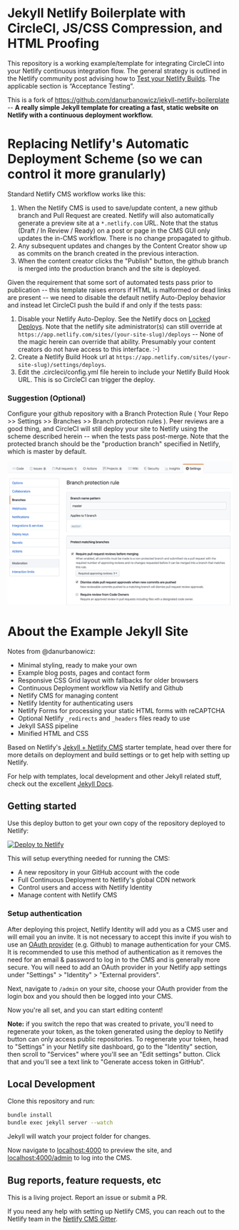 # Jekyll Netlify Boilerplate with CircleCI, JS/CSS Compression, and HTML Proofing

This repository is a working example/template for integrating CircleCI into your Netlify continuous integration
flow. The general strategy is outlined in the Netlify community post advising how to
[Test your Netlify Builds](https://community.netlify.com/t/common-issue-testing-your-netlify-builds/1456). The applicable section is “Acceptance Testing”.

This is a fork of https://github.com/danurbanowicz/jekyll-netlify-boilerplate -- **A really simple Jekyll template for creating a fast, static website on Netlify with
a continuous deployment workflow.**

# Replacing Netlify's Automatic Deployment Scheme (so we can control it more granularly)

Standard Netlify CMS workflow works like this:
1. When the Netlify CMS is used to save/update content, a new github branch and Pull Request are created. Netlify will also automatically generate a preview site at a ``` *.netlify.com ``` URL. Note that the status (Draft / In Review / Ready) on a post or page in the CMS GUI only updates the in-CMS workflow. There is no change propagated to github.
2. Any subsequent updates and changes by the Content Creator show up as commits on the branch created in the previous interaction.
3. When the content creator clicks the "Publish" button, the github branch is merged into the production branch and the site is deployed.  

Given the requirement that some sort of automated tests pass prior to publication -- this template raises errors if HTML is malformed or dead links are present --
we need to disable the default netlify Auto-Deploy behavior and instead let CircleCI push the build if and only if the tests pass:

1. Disable your Netlify Auto-Deploy. See the Netlify docs on [Locked Deploys](https://docs.netlify.com/site-deploys/manage-deploys/#locked-deploys). Note that the netlify site administrator(s) can still override at ``` https://app.netlify.com/sites/(your-site-slug)/deploys ``` -- None of the magic herein can override that ability. Presumably your content creators do not have access to this interface. :-)
2. Create a Netlify Build Hook url at ``` https://app.netlify.com/sites/(your-site-slug)/settings/deploys ```.
3. Edit the .circleci/config.yml file herein to include your Netlify Build Hook URL. This is so CircleCI can trigger the deploy.

### Suggestion (Optional)
Configure your github repository
with a Branch Protection Rule ( Your Repo >> Settings >> Branches >> Branch protection rules ). Peer reviews are a good thing, and CircleCI
will still deploy your site to Netlify using the scheme described herein -- when the tests pass post-merge.
Note that the protected branch should be the "production branch" specified in Netlify, which is master by default.

![Branch Protection Setup](assets/screenshot-github-protected-branchrule.png)

# About the Example Jekyll Site
Notes from @danurbanowicz:

* Minimal styling, ready to make your own
* Example blog posts, pages and contact form
* Responsive CSS Grid layout with fallbacks for older browsers
* Continuous Deployment workflow via Netlify and Github
* Netlify CMS for managing content
* Netlify Identity for authenticating users
* Netlify Forms for processing your static HTML forms with reCAPTCHA
* Optional Netlify `_redirects` and `_headers` files ready to use
* Jekyll SASS pipeline
* Minified HTML and CSS

Based on Netlify's [Jekyll + Netlify CMS](https://github.com/netlify-templates/jekyll-netlify-cms) starter template, head over there for more details on deployment and build settings or to get help with setting up Netlify.

For help with templates, local development and other Jekyll related stuff, check out the excellent [Jekyll Docs](https://jekyllrb.com/docs/home/).

<!-- ## [View Demo](https://jekyll-netlify-boilerplate.netlify.com/) -->

<!-- ## Performance

You can test the demo site's TTFB (Time To First Byte) at [testmysite.io](https://testmysite.io/5b50abe51f12b74b81dd5442/jekyll-netlify-boilerplate.netlify.com) -->

## Getting started

Use this deploy button to get your own copy of the repository deployed to Netlify:

[![Deploy to Netlify](https://www.netlify.com/img/deploy/button.svg)](https://app.netlify.com/start/deploy?repository=https://github.com/fuery/jekyll-netlify-circleci&stack=cms)

This will setup everything needed for running the CMS:

* A new repository in your GitHub account with the code
* Full Continuous Deployment to Netlify's global CDN network
* Control users and access with Netlify Identity
* Manage content with Netlify CMS

### Setup authentication

After deploying this project, Netlify Identity will add you as a CMS user and
will email you an invite. It is not necessary to accept this invite if you wish
to use an
[OAuth provider](https://www.netlify.com/docs/identity/#external-provider-login)
(e.g. Github) to manage authentication for your CMS.
It is recommended to use this method of authentication as it removes the need
for an email & password to log in to the CMS and is generally more secure. You
will need to add an OAuth provider in your Netlify app settings under
"Settings" > "Identity" > "External providers".

Next, navigate to `/admin` on your site, choose your OAuth provider from the
login box and you should then be logged into your CMS.

Now you're all set, and you can start editing content!

**Note:** if you switch the repo that was created to private, you'll need to regenerate your token,
as the token generated using the deploy to Netlify button can only access public repositories. To
regenerate your token, head to "Settings" in your Netlify site dashboard, go to the "Identity"
section, then scroll to "Services" where you'll see an "Edit settings" button. Click that and you'll
see a text link to "Generate access token in GitHub".

## Local Development

Clone this repository and run:

```bash
bundle install
bundle exec jekyll server --watch
```
Jekyll will watch your project folder for changes.

Now navigate to [localhost:4000](http://localhost:4000/) to preview the site, and
[localhost:4000/admin](http://localhost:4000/admin) to log into the CMS.

## Bug reports, feature requests, etc

This is a living project. Report an issue or submit a PR.

If you need any help with setting up Netlify CMS, you can reach out to the Netlify team in the [Netlify CMS Gitter](https://gitter.im/netlify/netlifycms).
